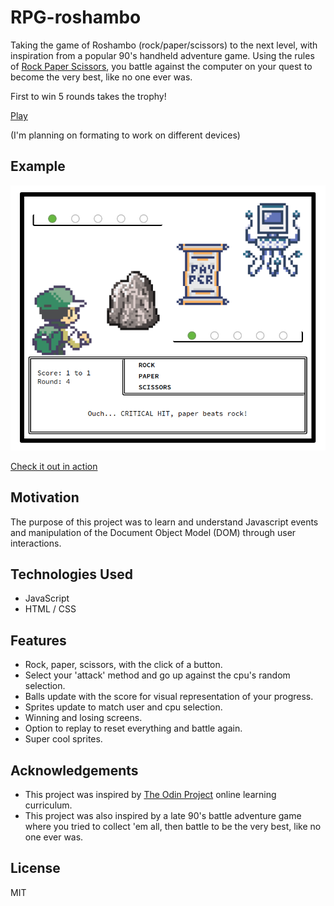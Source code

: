 # RPG-roshambo

Taking the game of Roshambo (rock/paper/scissors) to the next level, with inspiration from a popular 90's handheld adventure game. Using the rules of [Rock Paper Scissors](https://en.wikipedia.org/wiki/Rock_paper_scissors), you battle against the computer on your quest to become the very best, like no one ever was.

First to win 5 rounds takes the trophy!

[Play](https://jmilll.github.io/RPG-roshambo/)

(I'm planning on formating to work on different devices)

## Example

![RPG-roshambo example](assets/demo.png)

[Check it out in action](https://jmilll.github.io/RPG-roshambo/)

## Motivation

The purpose of this project was to learn and understand Javascript events and manipulation of the Document Object Model (DOM) through user interactions.

## Technologies Used

* JavaScript
* HTML / CSS

## Features

* Rock, paper, scissors, with the click of a button.
* Select your 'attack' method and go up against the cpu's random selection.
* Balls update with the score for visual representation of your progress.
* Sprites update to match user and cpu selection.
* Winning and losing screens.
* Option to replay to reset everything and battle again.
* Super cool sprites.

## Acknowledgements

* This project was inspired by [The Odin Project](https://www.theodinproject.com/home) online learning curriculum.
* This project was also inspired by a late 90's battle adventure game where you tried to collect 'em all, then battle to be the very best, like no one ever was.

## License

MIT